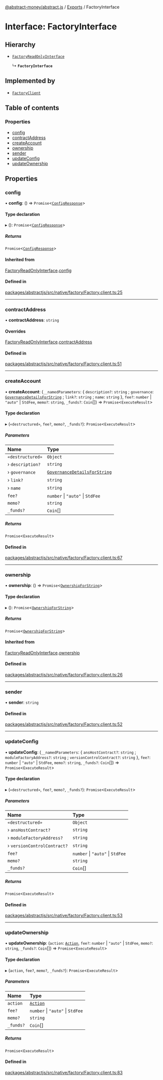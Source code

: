 [@abstract-money/abstract.js](../README.md) / [Exports](../modules.md) / FactoryInterface

# Interface: FactoryInterface

## Hierarchy

- [`FactoryReadOnlyInterface`](FactoryReadOnlyInterface.md)

  ↳ **`FactoryInterface`**

## Implemented by

- [`FactoryClient`](../classes/FactoryClient.md)

## Table of contents

### Properties

- [config](FactoryInterface.md#config)
- [contractAddress](FactoryInterface.md#contractaddress)
- [createAccount](FactoryInterface.md#createaccount)
- [ownership](FactoryInterface.md#ownership)
- [sender](FactoryInterface.md#sender)
- [updateConfig](FactoryInterface.md#updateconfig)
- [updateOwnership](FactoryInterface.md#updateownership)

## Properties

### config

• **config**: () => `Promise`<[`ConfigResponse`](FactoryTypes.ConfigResponse.md)\>

#### Type declaration

▸ (): `Promise`<[`ConfigResponse`](FactoryTypes.ConfigResponse.md)\>

##### Returns

`Promise`<[`ConfigResponse`](FactoryTypes.ConfigResponse.md)\>

#### Inherited from

[FactoryReadOnlyInterface](FactoryReadOnlyInterface.md).[config](FactoryReadOnlyInterface.md#config)

#### Defined in

[packages/abstractjs/src/native/factory/Factory.client.ts:25](https://github.com/Abstract-OS/abstract.js/blob/c46b309/packages/abstractjs/src/native/factory/Factory.client.ts#L25)

___

### contractAddress

• **contractAddress**: `string`

#### Overrides

[FactoryReadOnlyInterface](FactoryReadOnlyInterface.md).[contractAddress](FactoryReadOnlyInterface.md#contractaddress)

#### Defined in

[packages/abstractjs/src/native/factory/Factory.client.ts:51](https://github.com/Abstract-OS/abstract.js/blob/c46b309/packages/abstractjs/src/native/factory/Factory.client.ts#L51)

___

### createAccount

• **createAccount**: (`__namedParameters`: { `description?`: `string` ; `governance`: [`GovernanceDetailsForString`](../modules/FactoryTypes.md#governancedetailsforstring) ; `link?`: `string` ; `name`: `string`  }, `fee?`: `number` \| ``"auto"`` \| `StdFee`, `memo?`: `string`, `_funds?`: `Coin`[]) => `Promise`<`ExecuteResult`\>

#### Type declaration

▸ (`«destructured»`, `fee?`, `memo?`, `_funds?`): `Promise`<`ExecuteResult`\>

##### Parameters

| Name | Type |
| :------ | :------ |
| `«destructured»` | `Object` |
| › `description?` | `string` |
| › `governance` | [`GovernanceDetailsForString`](../modules/FactoryTypes.md#governancedetailsforstring) |
| › `link?` | `string` |
| › `name` | `string` |
| `fee?` | `number` \| ``"auto"`` \| `StdFee` |
| `memo?` | `string` |
| `_funds?` | `Coin`[] |

##### Returns

`Promise`<`ExecuteResult`\>

#### Defined in

[packages/abstractjs/src/native/factory/Factory.client.ts:67](https://github.com/Abstract-OS/abstract.js/blob/c46b309/packages/abstractjs/src/native/factory/Factory.client.ts#L67)

___

### ownership

• **ownership**: () => `Promise`<[`OwnershipForString`](FactoryTypes.OwnershipForString.md)\>

#### Type declaration

▸ (): `Promise`<[`OwnershipForString`](FactoryTypes.OwnershipForString.md)\>

##### Returns

`Promise`<[`OwnershipForString`](FactoryTypes.OwnershipForString.md)\>

#### Inherited from

[FactoryReadOnlyInterface](FactoryReadOnlyInterface.md).[ownership](FactoryReadOnlyInterface.md#ownership)

#### Defined in

[packages/abstractjs/src/native/factory/Factory.client.ts:26](https://github.com/Abstract-OS/abstract.js/blob/c46b309/packages/abstractjs/src/native/factory/Factory.client.ts#L26)

___

### sender

• **sender**: `string`

#### Defined in

[packages/abstractjs/src/native/factory/Factory.client.ts:52](https://github.com/Abstract-OS/abstract.js/blob/c46b309/packages/abstractjs/src/native/factory/Factory.client.ts#L52)

___

### updateConfig

• **updateConfig**: (`__namedParameters`: { `ansHostContract?`: `string` ; `moduleFactoryAddress?`: `string` ; `versionControlContract?`: `string`  }, `fee?`: `number` \| ``"auto"`` \| `StdFee`, `memo?`: `string`, `_funds?`: `Coin`[]) => `Promise`<`ExecuteResult`\>

#### Type declaration

▸ (`«destructured»`, `fee?`, `memo?`, `_funds?`): `Promise`<`ExecuteResult`\>

##### Parameters

| Name | Type |
| :------ | :------ |
| `«destructured»` | `Object` |
| › `ansHostContract?` | `string` |
| › `moduleFactoryAddress?` | `string` |
| › `versionControlContract?` | `string` |
| `fee?` | `number` \| ``"auto"`` \| `StdFee` |
| `memo?` | `string` |
| `_funds?` | `Coin`[] |

##### Returns

`Promise`<`ExecuteResult`\>

#### Defined in

[packages/abstractjs/src/native/factory/Factory.client.ts:53](https://github.com/Abstract-OS/abstract.js/blob/c46b309/packages/abstractjs/src/native/factory/Factory.client.ts#L53)

___

### updateOwnership

• **updateOwnership**: (`action`: [`Action`](../modules/FactoryTypes.md#action), `fee?`: `number` \| ``"auto"`` \| `StdFee`, `memo?`: `string`, `_funds?`: `Coin`[]) => `Promise`<`ExecuteResult`\>

#### Type declaration

▸ (`action`, `fee?`, `memo?`, `_funds?`): `Promise`<`ExecuteResult`\>

##### Parameters

| Name | Type |
| :------ | :------ |
| `action` | [`Action`](../modules/FactoryTypes.md#action) |
| `fee?` | `number` \| ``"auto"`` \| `StdFee` |
| `memo?` | `string` |
| `_funds?` | `Coin`[] |

##### Returns

`Promise`<`ExecuteResult`\>

#### Defined in

[packages/abstractjs/src/native/factory/Factory.client.ts:83](https://github.com/Abstract-OS/abstract.js/blob/c46b309/packages/abstractjs/src/native/factory/Factory.client.ts#L83)
